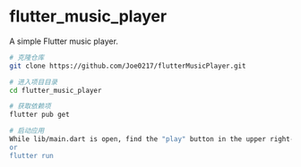 # flutter_music_player

A simple Flutter music player.

```bash
# 克隆仓库
git clone https://github.com/Joe0217/flutterMusicPlayer.git

# 进入项目目录
cd flutter_music_player

# 获取依赖项
flutter pub get

# 启动应用 
While lib/main.dart is open, find the "play" button in the upper right-hand corner of VS Code's window, and click it.
or
flutter run